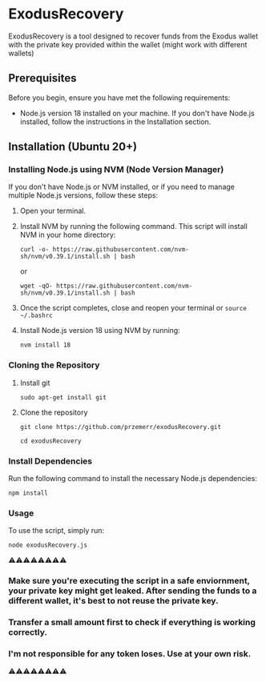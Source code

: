 # ExodusRecovery

ExodusRecovery is a tool designed to recover funds from the Exodus wallet with the private key provided within the wallet (might work with different wallets)

## Prerequisites

Before you begin, ensure you have met the following requirements:
- Node.js version 18 installed on your machine. If you don't have Node.js installed, follow the instructions in the Installation section.

## Installation (Ubuntu 20+)

### Installing Node.js using NVM (Node Version Manager)

If you don't have Node.js or NVM installed, or if you need to manage multiple Node.js versions, follow these steps:

1. Open your terminal.
2. Install NVM by running the following command. This script will install NVM in your home directory:
   
   `curl -o- https://raw.githubusercontent.com/nvm-sh/nvm/v0.39.1/install.sh | bash`
   
   or
   
   `wget -qO- https://raw.githubusercontent.com/nvm-sh/nvm/v0.39.1/install.sh | bash`
   
4. Once the script completes, close and reopen your terminal
   or `source ~/.bashrc`
6. Install Node.js version 18 using NVM by running:

    `nvm install 18`
   
### Cloning the Repository

1. Install git
   
   `sudo apt-get install git`
   
2. Clone the repository

   `git clone https://github.com/przemerr/exodusRecovery.git`
  
    `cd exodusRecovery`

### Install Dependencies

Run the following command to install the necessary Node.js dependencies:

  `npm install`

### Usage
To use the script, simply run:

  `node exodusRecovery.js`
  
⚠️⚠️⚠️⚠️⚠️⚠️⚠️⚠️
### Make sure you're executing the script in a safe enviornment, your private key might get leaked. After sending the funds to a different wallet, it's best to not reuse the private key.
### Transfer a small amount first to check if everything is working correctly.
### I'm not responsible for any token loses. Use at your own risk.
⚠️⚠️⚠️⚠️⚠️⚠️⚠️⚠️
